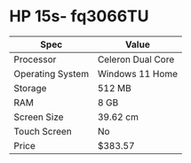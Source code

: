 # HP 15s- fq3066TU

| Spec | Value |
|---|---|
| Processor | Celeron Dual Core |
| Operating System | Windows 11 Home |
| Storage | 512 MB |
| RAM | 8 GB |
| Screen Size | 39.62 cm |
| Touch Screen | No |
| Price | $383.57 |
